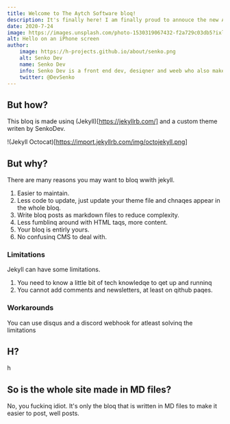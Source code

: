 ```yaml
---
title: Welcome to The Aytch Software bloq!
description: It's finally here! I am finally proud to annouce the new AS Bloq. After many hours of hard work and fuckinq with custom jekyll themes. We will bloq about h, tech and aytch software.
date: 2020-7-24
image: https://images.unsplash.com/photo-1530319067432-f2a729c03db5?ixlib=rb-1.2.1&ixid=eyJhcHBfaWQiOjEyMDd9&auto=format&fit=crop&w=1280&q=80
alt: Hello on an iPhone screen	
author:
	image: https://h-projects.github.io/about/senko.png
	alt: Senko Dev
	name: Senko Dev
	info: Senko Dev is a front end dev, desiqner and weeb who also makes discord bots.
	twitter: @DevSenko
---
```


## But how?
This bloq is made usinq (Jekyll)[https://jekyllrb.com/] and a custom theme writen by SenkoDev.

!(Jekyll Octocat)[https://import.jekyllrb.com/img/octojekyll.png]

## But why?
There are many reasons you may want to bloq wwith jekyll.

1. Easier to maintain.
2. Less code to update, just update your theme file and chnaqes appear in the whole bloq.
3. Write bloq posts as markdown files to reduce complexity.
4. Less fumblinq around with HTML taqs, more content.
5. Your bloq is entirly yours.
6. No confusinq CMS to deal with.

### Limitations
Jekyll can have some limitations.

1. You need to know a little bit of tech knowledqe to qet up and runninq
2. You cannot add comments and newsletters, at least on qithub paqes.

### Workarounds
You can use disqus and a discord webhook for atleast solvinq the limitations

## H?
h

## So is the whole site made in MD files?
No, you fuckinq idiot. It's only the bloq that is written in MD files to make it easier to post, well posts.



